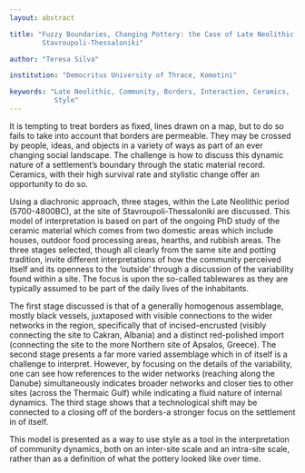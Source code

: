 ```yaml
---
layout: abstract

title: "Fuzzy Boundaries, Changing Pottery: the Case of Late Neolithic
        Stavroupoli-Thessaloniki"

author: "Teresa Silva"

institution: "Democritus University of Thrace, Komotini"

keywords: "Late Neolithic, Community, Borders, Interaction, Ceramics,
           Style"
---
```


It is tempting to treat borders as fixed, lines drawn on a map, but to
do so fails to take into account that borders are permeable. They may
be crossed by people, ideas, and objects in a variety of ways as part
of an ever changing social landscape. The challenge is how to discuss
this dynamic nature of a settlement’s boundary through the static
material record. Ceramics, with their high survival rate and stylistic
change offer an opportunity to do so.

Using a diachronic approach, three stages, within the Late Neolithic
period (5700-4800BC), at the site of Stavroupoli-Thessaloniki are
discussed. This model of interpretation is based on part of the
ongoing PhD study of the ceramic material which comes from two
domestic areas which include houses, outdoor food processing areas,
hearths, and rubbish areas. The three stages selected, though all
clearly from the same site and potting tradition, invite different
interpretations of how the community perceived itself and its openness
to the ‘outside’ through a discussion of the variability found within
a site. The focus is upon the so-called tablewares as they are
typically assumed to be part of the daily lives of the inhabitants.

The first stage discussed is that of a generally homogenous
assemblage, mostly black vessels, juxtaposed with visible connections
to the wider networks in the region, specifically that of
incised-encrusted (visibly connecting the site to Cakran, Albania) and
a distinct red-polished import (connecting the site to the more
Northern site of Apsalos, Greece). The second stage presents a far
more varied assemblage which in of itself is a challenge to
interpret. However, by focusing on the details of the variability, one
can see how references to the wider networks (reaching along the
Danube) simultaneously indicates broader networks and closer ties to
other sites (across the Thermaic Gulf) while indicating a fluid nature
of internal dynamics. The third stage shows that a technological shift
may be connected to a closing off of the borders-a stronger focus on
the settlement in of itself.

This model is presented as a way to use style as a tool in the
interpretation of community dynamics, both on an inter-site scale and
an intra-site scale, rather than as a definition of what the pottery
looked like over time.
